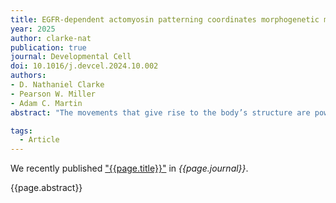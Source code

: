 ```yaml
---
title: EGFR-dependent actomyosin patterning coordinates morphogenetic movements between tissues in <i>Drosophila melanogaster</i>
year: 2025
author: clarke-nat
publication: true
journal: Developmental Cell
doi: 10.1016/j.devcel.2024.10.002
authors:
- D. Nathaniel Clarke
- Pearson W. Miller
- Adam C. Martin
abstract: "The movements that give rise to the body’s structure are powered by cell shape changes and rearrangements that are coordinated at supracellular scales. How such cellular coordination arises and integrates different morphogenetic programs is unclear. Using quantitative imaging, we found a complex pattern of adherens junction (AJ) levels in the ectoderm prior to gastrulation onset in <i>Drosophila</i>. AJ intensity exhibited a double-sided gradient, with peaks at the dorsal midline and ventral neuroectoderm. We show that this dorsal-ventral AJ pattern is regulated by epidermal growth factor (EGF) signaling and that this signal is required for ectoderm cell movement during mesoderm invagination and axis extension. We identify AJ levels and junctional actomyosin as downstream effectors of EGFR signaling. Overall, our study demonstrates an EGF-patterned mechanical feedback mechanism that coordinates tissue folding and convergent extension to facilitate embryo-wide gastrulation movements."

tags:
  - Article
---
```


We recently published ["{{page.title}}"](https://doi.org/{{page.doi}}) in *{{page.journal}}*.

{{page.abstract}}
